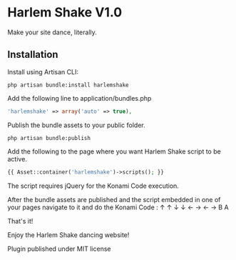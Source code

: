 # Harlem Shake V1.0

Make your site dance, literally.

## Installation

Install using Artisan CLI:

```shell
php artisan bundle:install harlemshake
```

Add the following line to application/bundles.php

```php
'harlemshake' => array('auto' => true),
```

Publish the bundle assets to your public folder.

```shell
php artisan bundle:publish
```

Add the following to the page where you want Harlem Shake script to be active.

```php
{{ Asset::container('harlemshake')->scripts(); }}
```

The script requires jQuery for the Konami Code execution.

After the bundle assets are published and the script embedded in one of your pages navigate to it and do the Konami Code :
 ↑ ↑ ↓ ↓ ← → ← → B A

 That's it!

 Enjoy the Harlem Shake dancing website!

Plugin published under MIT license